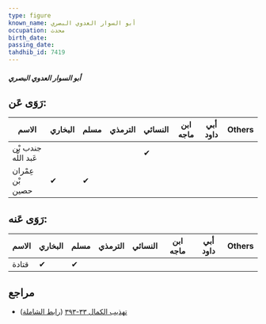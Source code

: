 ```yaml
---
type: figure
known_name: أبو السوار العدوي البصري
occupation: محدث
birth_date:
passing_date:
tahdhib_id: 7419
---
```

##### أبو السوار العدوي البصري

## رَوَى عَن:
| الاسم                | البخاري | مسلم | الترمذي | النسائي | ابن ماجه | أبي داود | Others |
| -------------------- | ------- | ---- | ------- | ------- | -------- | -------- | ------ |
| جندب بْن عَبد اللَّه |         |      |         | ✔       |          |          |        |
| عِمْران بْن حصين     | ✔       | ✔    |         |         |          |          |        |
## رَوَى عَنه:
| الاسم | البخاري | مسلم | الترمذي | النسائي | ابن ماجه | أبي داود | Others |
| ----- | ------- | ---- | ------- | ------- | -------- | -------- | ------ |
| قتادة | ✔       | ✔    |         |         |          |          |        |
## مراجع
- [تهذيب الكمال ٣٣-٣٩٣](obsidian://open?vault=Tahdhib-al-Kamal&file=Figures/٧٤١٩-أبو%20السوار%20العدوي%20البصري) ([رابط الشاملة](https://shamela.ws/book/3722/18064))